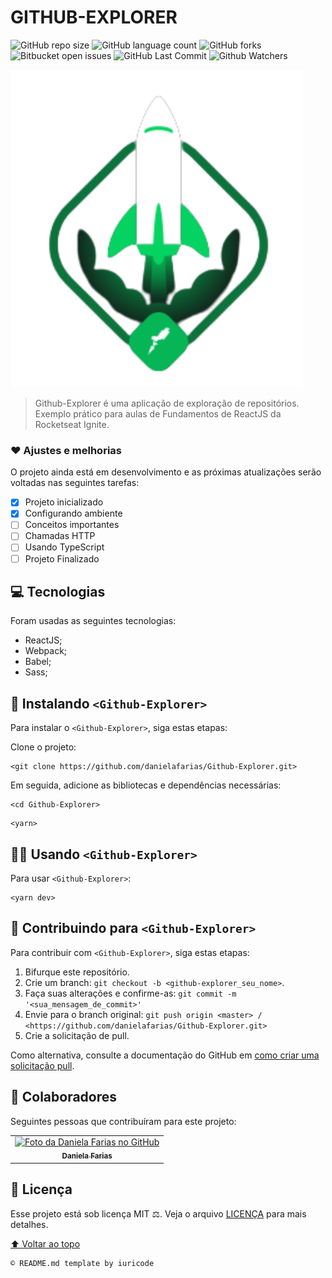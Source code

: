 # GITHUB-EXPLORER

![GitHub repo size](https://img.shields.io/github/repo-size/danielafarias/Github-Explorer?style=for-the-badge)
![GitHub language count](https://img.shields.io/github/languages/count/danielafarias/Github-Explorer?style=for-the-badge)
![GitHub forks](https://img.shields.io/chocolatey/dt/Github-Explorer?style=for-the-badge)
![Bitbucket open issues](https://img.shields.io/bitbucket/issues/danielafarias/Github-Explorer?style=for-the-badge)
![GitHub Last Commit](https://img.shields.io/github/last-commit/danielafarias/Github-Explorer?style=for-the-badge)
![Github Watchers](https://img.shields.io/github/watchers/danielafarias/Github-Explorer?style=for-the-badge)

![github-explorer](https://raw.githubusercontent.com/tavareshenrique/ignite-reactjs/a11afefe824866f24dd3f9e1cc6e6e9530376ad1/%40assets/img/logo.svg)


> Github-Explorer é uma aplicação de exploração de repositórios. Exemplo prático para aulas de Fundamentos de ReactJS da Rocketseat Ignite.

### ❤️ Ajustes e melhorias

O projeto ainda está em desenvolvimento e as próximas atualizações serão voltadas nas seguintes tarefas:

- [x] Projeto inicializado
- [x] Configurando ambiente
- [ ] Conceitos importantes
- [ ] Chamadas HTTP
- [ ] Usando TypeScript
- [ ] Projeto Finalizado

## 💻 Tecnologias

Foram usadas as seguintes tecnologias:

- ReactJS;
- Webpack;
- Babel;
- Sass;

## 🚀 Instalando `<Github-Explorer>`

Para instalar o `<Github-Explorer>`, siga estas etapas:

Clone o projeto:
```
<git clone https://github.com/danielafarias/Github-Explorer.git>
```
Em seguida, adicione as bibliotecas e dependências necessárias:
```
<cd Github-Explorer>
```
```
<yarn>
```

## 🧑‍💻 Usando `<Github-Explorer>`

Para usar `<Github-Explorer>`:

```
<yarn dev>
```

## 💌 Contribuindo para `<Github-Explorer>`

Para contribuir com `<Github-Explorer>`, siga estas etapas:

1. Bifurque este repositório.
2. Crie um branch: `git checkout -b <github-explorer_seu_nome>`.
3. Faça suas alterações e confirme-as: `git commit -m '<sua_mensagem_de_commit>'`
4. Envie para o branch original: `git push origin <master> / <https://github.com/danielafarias/Github-Explorer.git>`
5. Crie a solicitação de pull.

Como alternativa, consulte a documentação do GitHub em [como criar uma solicitação pull](https://help.github.com/en/github/collaborating-with-issues-and-pull-requests/creating-a-pull-request).

## 🤝 Colaboradores

Seguintes pessoas que contribuíram para este projeto:

<table>
  <tr>
    <td align="center">
      <a href="https://github.com/danielafarias">
        <img src="https://avatars.githubusercontent.com/u/79869120?v=4" width="100px;" alt="Foto da Daniela Farias no GitHub"/><br>
        <sub>
          <b>Daniela Farias</b>
        </sub>
      </a>
    </td>
    
  </tr>
</table>

## 📃 Licença

Esse projeto está sob licença MIT ⚖️. Veja o arquivo [LICENÇA](LICENSE.md) para mais detalhes.

[⬆ Voltar ao topo](#github-explorer)<br>

```
© README.md template by iuricode
```
